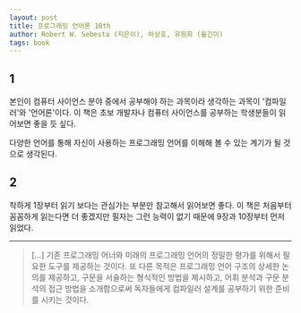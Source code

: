 ```yaml
---
layout: post
title: 프로그래밍 언어론 10th
author: Robert W. Sebesta (지은이), 하상호, 유원희 (옮긴이)
tags: book
---
```


## 1
본인이 컴퓨터 사이언스 분야 중에서 공부해야 하는 과목이라 생각하는 과목이 '컴파일러'와 '언어론'이다. 이 책은 초보 개발자나 컴퓨터 사이언스를 공부하는 학생분들이 읽어보면 좋을 듯 싶다.

다양한 언어를 통해 자신이 사용하는 프로그래밍 언어를 이해해 볼 수 있는 계기가 될 것으로 생각된다.

## 2
착하게 1장부터 읽기 보다는 관심가는 부분만 참고해서 읽어보면 좋다. 이 책은 처음부터 꼼꼼하게 읽는다면 더 좋겠지만 필자는 그런 능력이 없기 때문에 9장과 10장부터 먼저 읽었다.

----

> [...] 기존 프로그래밍 어너와 미래의 프로그래밍 언어의 정밀한 평가를 위해서 필요한 도구를 제공하는 것이다. 또 다른 목적은 프로그래밍 언어 구조의 상세한 논의를 제공하고, 구문을 서술하는 형식적인 방법을 제시하고, 어휘 분석과 구문 분석의 접근 방법을 소개함으로써 독자들에게 컴파일러 설계를 공부하기 위한 준비를 시키는 것이다.

